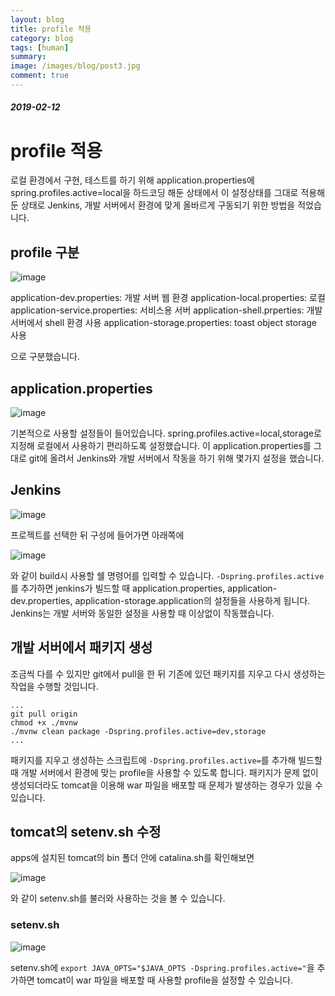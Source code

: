```yaml
---
layout: blog
title: profile 적용
category: blog
tags: [human]  
summary:
image: /images/blog/post3.jpg
comment: true
---
```

##### 2019-02-12

# profile 적용
로컬 환경에서 구현, 테스트를 하기 위해 application.properties에 spring.profiles.active=local을 하드코딩 해둔 상태에서
이 설정상태를 그대로 적용해 둔 상태로 Jenkins, 개발 서버에서 환경에 맞게 올바르게 구동되기 위한 방법을 적었습니다.

## profile 구분

![image](https://user-images.githubusercontent.com/10074426/52618372-fdacf280-2ee1-11e9-8c01-8db126d32d9f.png)

application-dev.properties: 개발 서버 웹 환경
application-local.properties: 로컬
application-service.properties: 서비스용 서버
application-shell.prperties: 개발서버에서 shell 환경 사용
application-storage.properties: toast object storage 사용

으로 구분했습니다.

## application.properties
![image](https://user-images.githubusercontent.com/10074426/52618977-b7f12980-2ee3-11e9-9bbd-5e8cbce37f5f.png)

기본적으로 사용할 설정들이 들어있습니다.
spring.profiles.active=local,storage로 지정해 로컬에서 사용하기 편리하도록 설정했습니다.
이 application.properties를 그대로 git에 올려서 Jenkins와 개발 서버에서 작동을 하기 위해 몇가지 설정을 했습니다.

## Jenkins

![image](https://user-images.githubusercontent.com/10074426/52619081-1918fd00-2ee4-11e9-9f3a-f2ba83e01374.png)

프로젝트를 선택한 뒤 구성에 들어가면 아래쪽에

![image](https://user-images.githubusercontent.com/10074426/52618425-246b2900-2ee2-11e9-9a08-01b93d57a50f.png)

와 같이 build시 사용할 쉘 명령어를 입력할 수 있습니다.
```-Dspring.profiles.active```를 추가하면 jenkins가 빌드할 때 
application.properties, application-dev.properties, application-storage.application의 설정들을 사용하게 됩니다.
Jenkins는 개발 서버와 동일한 설정을 사용할 때 이상없이 작동했습니다.

## 개발 서버에서 패키지 생성
조금씩 다를 수 있지만 git에서 pull을 한 뒤 기존에 있던 패키지를 지우고 다시 생성하는 작업을 수행할 것입니다.
```
...
git pull origin
chmod +x ./mvnw
./mvnw clean package -Dspring.profiles.active=dev,storage
...
```

패키지를 지우고 생성하는 스크립트에 ```-Dspring.profiles.active=```를 추가해 빌드할 때 개발 서버에서 환경에 맞는 profile을 사용할 수 있도록 합니다.
패키지가 문제 없이 생성되더라도 tomcat을 이용해 war 파일을 배포할 때 문제가 발생하는 경우가 있을 수 있습니다.

## tomcat의 setenv.sh 수정
apps에 설치된 tomcat의 bin 폴더 안에 catalina.sh를 확인해보면

![image](https://user-images.githubusercontent.com/10074426/52618439-31881800-2ee2-11e9-8208-24d4ddd38559.png)

와 같이 setenv.sh를 불러와 사용하는 것을 볼 수 있습니다.

### setenv.sh

![image](https://user-images.githubusercontent.com/10074426/52618911-88422180-2ee3-11e9-81bd-f79e116f7c56.png)

setenv.sh에 ```export JAVA_OPTS="$JAVA_OPTS -Dspring.profiles.active="```을 추가하면 tomcat이 war 파일을 배포할 때 사용할 profile을 설정할 수 있습니다.
